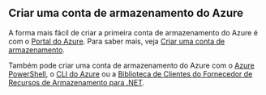 ## <a name="create-an-azure-storage-account"></a>Criar uma conta de armazenamento do Azure
A forma mais fácil de criar a primeira conta de armazenamento do Azure é com o [Portal do Azure](https://portal.azure.com). Para saber mais, veja [Criar uma conta de armazenamento](https://docs.microsoft.com/azure/storage/common/storage-quickstart-create-account).

Também pode criar uma conta de armazenamento do Azure com o [Azure PowerShell](../articles/storage/common/storage-powershell-guide-full.md), o [CLI do Azure](../articles/storage/common/storage-azure-cli.md) ou a [Biblioteca de Clientes do Fornecedor de Recursos de Armazenamento para .NET](https://msdn.microsoft.com/library/azure/mt131037.aspx).


